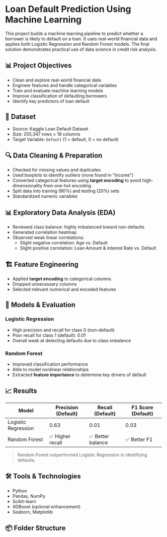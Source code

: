 # Loan Default Prediction Using Machine Learning

This project builds a machine learning pipeline to predict whether a borrower is likely to default on a loan. It uses real-world financial data and applies both Logistic Regression and Random Forest models. The final solution demonstrates practical use of data science in credit risk analysis.

## 📊 Project Objectives

- Clean and explore real-world financial data
- Engineer features and handle categorical variables
- Train and evaluate machine learning models
- Improve classification of defaulting borrowers
- Identify key predictors of loan default

## 📁 Dataset

- Source: Kaggle Loan Default Dataset  
- Size: 255,347 rows × 18 columns  
- Target Variable: `Default` (1 = default, 0 = no default)

## 🔍 Data Cleaning & Preparation

- Checked for missing values and duplicates  
- Used boxplots to identify outliers (none found in "Income")  
- Converted categorical features using **target encoding** to avoid high-dimensionality from one-hot encoding  
- Split data into training (80%) and testing (20%) sets  
- Standardized numeric variables

## 📊 Exploratory Data Analysis (EDA)

- Reviewed class balance: highly imbalanced toward non-defaults  
- Generated correlation heatmap  
- Observed weak linear correlations:
  - Slight negative correlation: Age vs. Default
  - Slight positive correlation: Loan Amount & Interest Rate vs. Default

## 🏗️ Feature Engineering

- Applied **target encoding** to categorical columns  
- Dropped unnecessary columns  
- Selected relevant numerical and encoded features

## 🧠 Models & Evaluation

### Logistic Regression
- High precision and recall for class 0 (non-default)
- Poor recall for class 1 (default): 0.01
- Overall weak at detecting defaults due to class imbalance

### Random Forest
- Improved classification performance
- Able to model nonlinear relationships
- Extracted **feature importance** to determine key drivers of default

## 📈 Results

| Model              | Precision (Default) | Recall (Default) | F1 Score (Default) |
|-------------------|---------------------|------------------|--------------------|
| Logistic Regression | 0.63                | 0.01             | 0.03               |
| Random Forest       | ✅ Higher recall     | ✅ Better balance | ✅ Better F1        |

> Random Forest outperformed Logistic Regression in identifying defaults.

## 🛠 Tools & Technologies

- Python
- Pandas, NumPy
- Scikit-learn
- XGBoost (optional enhancement)
- Seaborn, Matplotlib

## 📦 Folder Structure



